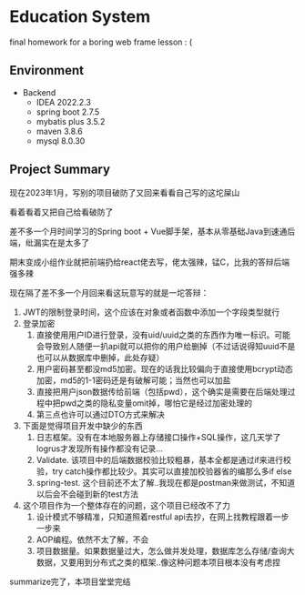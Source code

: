 # Education System
 final homework for a boring web frame lesson : (



## Environment

- Backend
  - IDEA 2022.2.3
  - spring boot 2.7.5
  - mybatis plus 3.5.2
  - maven 3.8.6
  - mysql 8.0.30

## Project Summary

现在2023年1月，写别的项目破防了又回来看看自己写的这坨屎山

看着看着又把自己给看破防了

差不多一个月时间学习的Spring boot + Vue脚手架，基本从零基础Java到速通后端，纰漏实在是太多了

期末变成小组作业就把前端扔给react佬去写，佬太强辣，锰C，比我的答辩后端强多辣

现在隔了差不多一个月回来看这玩意写的就是一坨答辩：

1. JWT的限制登录时间，这个应该在对象或者函数中添加一个字段类型就行
2. 登录加密
   1. 直接使用用户ID进行登录，没有uid/uuid之类的东西作为唯一标识。可能会导致别人随便一扒api就可以把你的用户给删掉（不过话说得知uuid不是也可以从数据库中删掉，此处存疑）
   2. 用户密码甚至都没md5加密。现在的话我比较偏向于直接使用bcrypt动态加密，md5的1-1密码还是有破解可能；当然也可以加盐
   3. 直接把用户json数据传给前端（包括pwd），这个确实是需要在后端处理过程中把pwd之类的隐私变量omit掉，哪怕它是经过加密处理的
   4. 第三点也许可以通过DTO方式来解决
3. 下面是觉得项目开发中缺少的东西
   1. 日志框架。没有在本地服务器上存储接口操作+SQL操作，这几天学了logrus才发现所有操作都没有记录...
   2. Validate. 该项目中的后端数据校验比较粗暴，基本全都是通过if来进行校验，try catch操作都比较少。其实可以直接加校验器省的编那么多if else
   3. spring-test. 这个目前还不太了解..我现在都是postman来做测试，不知道以后会不会碰到新的test方法
4. 这个项目作为一个整体存在的问题，这个项目已经改不了力
   1. 设计模式不够精准，只知道照着restful api去抄，在网上找教程跟着一步一步来
   2. AOP编程。依然不太了解，不会
   3. 项目数据量。如果数据量过大，怎么做并发处理，数据库怎么存储/查询大数据，又要用到分布式之类的框架..像这种问题本项目根本没有考虑捏

summarize完了，本项目堂堂完结